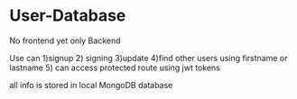 
# User-Database

No frontend yet only Backend

Use can
1)signup 
2) signing
3)update
4)find other users using firstname or lastname
5) can access protected route using jwt tokens

all info is stored in local MongoDB database

